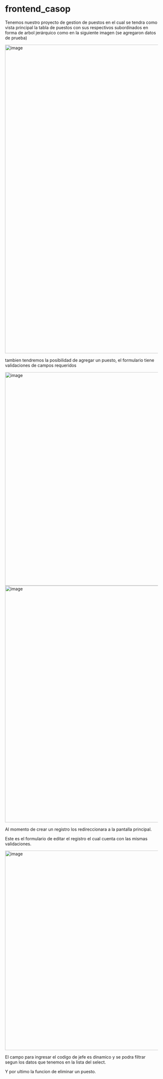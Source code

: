 # frontend_casop
Tenemos nuestro proyecto de gestion de puestos en el cual se tendra como vista principal
la tabla de puestos con sus respectivos subordinados en forma de arbol jerárquico como en la siguiente imagen
(se agregaron datos de prueba)

<img width="1899" height="1018" alt="image" src="https://github.com/user-attachments/assets/4d8a5a28-2fcb-410c-8d9f-809936df145a" />

tambien tendremos la posibilidad de agregar un puesto, el formulario tiene validaciones de campos requeridos

<img width="1908" height="704" alt="image" src="https://github.com/user-attachments/assets/5c00c9b5-d8e1-4bdc-9dfd-db309c766136" />

<img width="1904" height="781" alt="image" src="https://github.com/user-attachments/assets/af07ae32-1298-4c5c-824e-2b2558e35908" />

Al momento de crear un registro los redireccionara a la pantalla principal.

Este es el formulario de editar el registro el cual cuenta con las mismas validaciones.

<img width="1910" height="658" alt="image" src="https://github.com/user-attachments/assets/31750962-fbf5-45d2-a126-31b3f0d3ec9e" />

El campo para ingresar el codigo de jefe es dinamico y se podra filtrar segun los datos que tenemos en la lista del select.

Y por ultimo la funcion de eliminar un puesto.
